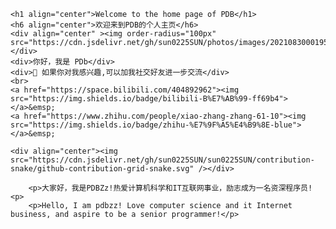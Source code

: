 

<!--
**PDBZz111/PDBZz111** is a ✨ _special_ ✨ repository because its `README.md` (this file) appears on your GitHub profile.

Here are some ideas to get you started:

- 🔭 I’m currently working on ...
- 🌱 I’m currently learning ...
- 👯 I’m looking to collaborate on ...
- 🤔 I’m looking for help with ...
- 💬 Ask me about ...
- 📫 How to reach me: ...
- 😄 Pronouns: ...
- ⚡ Fun fact: ...
-->
<!DOCTYPE html>
<html lang="en">

    <h1 align="center">Welcome to the home page of PDB</h1>
    <h6 align="center">欢迎来到PDB的个人主页</h6>
    <div align="center" ><img order-radius="100px" src="https://cdn.jsdelivr.net/gh/sun0225SUN/photos/images/202108300019556.gif"/></div>
    <div>你好，我是 PDb</div>
    <div>💬 如果你对我感兴趣,可以加我社交好友进一步交流</div>
    <br>
    <a href="https://space.bilibili.com/404892962"><img src="https://img.shields.io/badge/bilibili-B%E7%AB%99-ff69b4"></a>&emsp;
    <a href="https://www.zhihu.com/people/xiao-zhang-zhang-61-10"><img src="https://img.shields.io/badge/zhihu-%E7%9F%A5%E4%B9%8E-blue"></a>&emsp;
    
    <div align="center"><img src="https://cdn.jsdelivr.net/gh/sun0225SUN/sun0225SUN/contribution-snake/github-contribution-grid-snake.svg" /></div>
    
        <p>大家好，我是PDBZz!热爱计算机科学和IT互联网事业，励志成为一名资深程序员!<p>
        <p>Hello, I am pdbzz! Love computer science and it Internet business, and aspire to be a senior programmer!</p>
    
   

</html>
